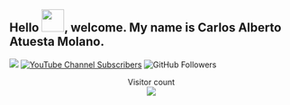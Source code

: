 <h2> Hello <img src="https://user-images.githubusercontent.com/39513876/112366216-8cfe7400-8cfe-11eb-8116-7d3dbae20e97.gif" width="40">, welcome. My name is Carlos Alberto Atuesta Molano.</h2>

  
[![](https://img.shields.io/badge/Gmail-carlosatuesta.2000@gmail.com-red)](https://mail.google.com/mail/u/0/?tab=km#inbox)
[![YouTube Channel Subscribers](https://img.shields.io/youtube/channel/subscribers/UC0ZtYJzGTxfb20ygbhcIsFA?style=social)](https://www.youtube.com/channel/UC0ZtYJzGTxfb20ygbhcIsFA)
![GitHub Followers](https://img.shields.io/github/followers/CarlosAtuesta03?style=social)



<p align="center"> 
  Visitor count<br>
  <img src="https://profile-counter.glitch.me/CarlosAtuesta03/count.svg" />
</p>

